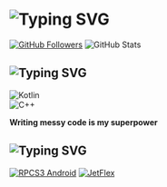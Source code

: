 # ![Typing SVG](https://readme-typing-svg.herokuapp.com?color=FFFFFF&size=30&pause=1000&center=true&&width=430&lines=Hi%2C+I'm+Alexoqool!;Welcome+to+my+profile!;Check+out+my+projects!)

[![GitHub Followers](https://custom-icon-badges.demolab.com/github/followers/alexoqool?color=434343&logoColor=7BEB95&labelColor=151515&style=for-the-badge&logo=person-add)](https://github.com/Alexoqool?tab=followers)
![GitHub Stats](https://github-readme-stats.vercel.app/api?username=alexoqool&show_icons=true&count_private=true&border_radius=0&hide_border=true&theme=dark)

## ![Typing SVG](https://readme-typing-svg.herokuapp.com?color=FFFFFF&size=30&pause=1000&center=true&&width=430&lines=Skills+and+learning)

![Kotlin](https://custom-icon-badges.demolab.com/badge/Kotlin-Learning-00599C?color=434343&labelColor=151515&logoColor=7BEB95&style=for-the-badge&logo=kotlin)  
![C++](https://custom-icon-badges.demolab.com/badge/C++-Learning-00599C?color=434343&labelColor=151515&logoColor=7BEB95&style=for-the-badge&logo=cplusplus)

**Writing messy code is my superpower**

## ![Typing SVG](https://readme-typing-svg.herokuapp.com?color=FFFFFF&size=30&pause=1000&center=true&&width=430&lines=My+main+repositories)

[![RPCS3 Android](https://github-readme-stats.vercel.app/api/pin/?username=Alexoqool&repo=rpcs3-android&border_radius=0&hide_border=true&theme=dark)](https://github.com/Alexoqool/rpcs3-android)
[![JetFlex](https://github-readme-stats.vercel.app/api/pin/?username=Alexoqool&repo=JetFlex&border_radius=0&hide_border=true&theme=dark)](https://github.com/Alexoqool/JetFlex)